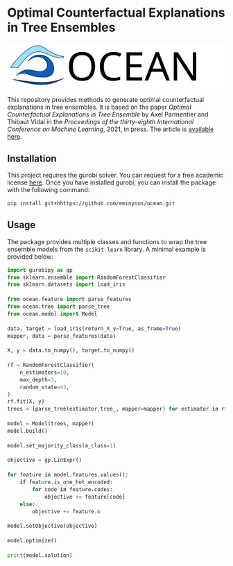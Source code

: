 # Optimal Counterfactual Explanations in Tree Ensembles

![Logo](logo.svg)

This repository provides methods to generate optimal counterfactual explanations in tree ensembles.
It is based on the paper *Optimal Counterfactual Explanations in Tree Ensemble* by Axel Parmentier and Thibaut Vidal in the *Proceedings of the thirty-eighth International Conference on Machine Learning*, 2021, in press. The article is [available here](http://proceedings.mlr.press/v139/parmentier21a/parmentier21a.pdf).

## Installation

This project requires the gurobi solver. You can request for a free academic license [here](https://www.gurobi.com/academia/academic-program-and-licenses/). Once you have installed gurobi, you can install the package with the following command:

```bash
pip install git+hhttps://github.com/eminyous/ocean.git
```

## Usage

The package provides multiple classes and functions to wrap the tree ensemble models from the `scikit-learn` library. A minimal example is provided below:

```python
import gurobipy as gp
from sklearn.ensemble import RandomForestClassifier
from sklearn.datasets import load_iris

from ocean.feature import parse_features
from ocean.tree import parse_tree
from ocean.model import Model

data, target = load_iris(return_X_y=True, as_frame=True)
mapper, data = parse_features(data)

X, y = data.to_numpy(), target.to_numpy()

rf = RandomForestClassifier(
    n_estimators=10,
    max_depth=3,
    random_state=42,
)
rf.fit(X, y)
trees = [parse_tree(estimator.tree_, mapper=mapper) for estimator in rf.estimators_]

model = Model(trees, mapper)
model.build()

model.set_majority_class(m_class=1)

objective = gp.LinExpr()

for feature in model.features.values():
    if feature.is_one_hot_encoded:
        for code in feature.codes:
            objective += feature[code]
    else:
        objective += feature.x

model.setObjective(objective)

model.optimize()

print(model.solution)
```
